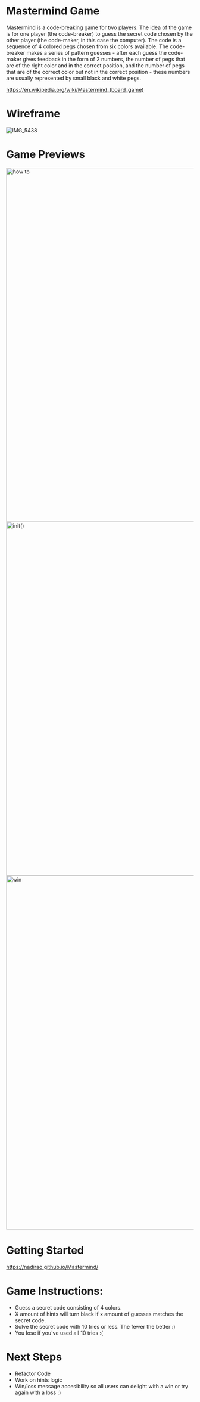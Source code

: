 # Mastermind Game

Mastermind is a code-breaking game for two players. The idea of the game is for one player (the code-breaker) to guess the secret code chosen by the other player (the code-maker, in this case the computer). The code is a sequence of 4 colored pegs chosen from six colors available. The code-breaker makes a series of pattern guesses - after each guess the code-maker gives feedback in the form of 2 numbers, the number of pegs that are of the right color and in the correct position, and the number of pegs that are of the correct color but not in the correct position - these numbers are usually represented by small black and white pegs.

https://en.wikipedia.org/wiki/Mastermind_(board_game)


# Wireframe

![IMG_5438](https://user-images.githubusercontent.com/110858421/230780190-2d4a5fd0-1d15-4e75-a95b-b1593952cc8c.jpeg)


# Game Previews
<img width="950" alt="how to" src="https://user-images.githubusercontent.com/110858421/230793057-7c411700-a611-422c-8e53-0b027e4daa5b.png">

<img width="950" alt="init()" src="https://user-images.githubusercontent.com/110858421/230793060-a99ddb5a-e21c-4170-bd84-feb4200753ce.png">

<img width="950" alt="win" src="https://user-images.githubusercontent.com/110858421/230793063-e2f3f845-a3c7-4f84-a182-73f3aaa1fa2a.png">

# Getting Started

https://nadirao.github.io/Mastermind/

# Game Instructions: 

- Guess a secret code consisting of 4 colors.
- X amount of hints will turn black if x amount of guesses matches the secret code.
- Solve the secret code with 10 tries or less. The fewer the better :)
- You lose if you've used all 10 tries :(

# Next Steps

- Refactor Code
- Work on hints logic 
- Win/loss message accesibility so all users can delight with a win or try again with a loss :)
